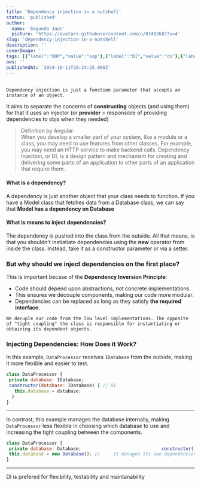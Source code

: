 ```yaml
---
title: 'Dependency injection in a nutshell'
status: 'published'
author:
  name: 'Segundo Juan'
  picture: 'https://avatars.githubusercontent.com/u/87492687?v=4'
slug: 'dependency-injection-in-a-nutshell'
description: ''
coverImage: ''
tags: [{"label":"OOP","value":"oop"},{"label":"DI","value":"di"},{"label":"Dependency Inversion Principle","value":"dependencyInversionPrinciple"},{"label":"Concepts","value":"concepts"}]
aws: ''
publishedAt: '2024-10-11T20:24:25.000Z'
---
```


\
`Dependency injection is just a function parameter that accepts an instance of an object.`

It aims to separate the concerns of **constructing** objects (and using them) for that it uses an injector (or **provider** = responsible of providing dependencies to objs when they needed)

> Definition by Angular:\
> When you develop a smaller part of your system, like a module or a class, you may need to use features from other classes. For example, you may need an HTTP service to make backend calls. Dependency Injection, or DI, is a design pattern and mechanism for creating and delivering some parts of an application to other parts of an application that require them.

#### What is a dependency?

 A dependency is just another object that your class needs to function. If you have a Model class that fetches data from a Database class, we can say that **Model has a dependency on Database**

#### What is means to inject dependencies?

The dependency is pushed into the class from the outside. All that means, is that you shouldn't instiatiate dependencies using the **new** operator from inside the class. Instead, take it as a constructor parameter or via a setter.

### But why should we inject dependencies on the first place?

This is important becase of the **Dependency Inversion Principle**:

- Code should depend upon abstractions, not concrete implementations.
- This ensures we decouple components, making our code more modular.
- Dependencies can be replaced as long as they satisfy **the required interface.**

`We decuple our code from the low level implementations. The opposite of "tight coupling" the class is responsible for instantiating or obtaining its dependent objects.`

### **Injecting Dependencies: How Does it Work?**

In this example, `DataProcessor` receives `IDatabase` from the outside, making it more flexible and easier to test.

```javascript
class DataProcessor {
 private database: IDatabase;
 constructor(database: IDatabase) { // DI
   this.database = database;
  }
}
```

---

In contrast, this example manages the database internally, making `DataProcessor` less flexible in choosing which database to use and increasing the tight coupling between the components.

```javascript
class DataProcessor { 
 private database: Database;                              constructor() { 
 this.database = new Database(); // 	it manages its own dependencies internally
}
```

---

DI is prefered for flexibility, testability and maintanability